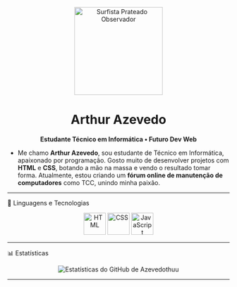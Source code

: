 <p align="center">
  <img src="https://azevedothuu.github.io/perfil/images/sufista-observador.png" width="200" alt="Surfista Prateado Observador"/>
</p>

<h1 align="center">Arthur Azevedo</h1>
<p align="center">
  <strong>Estudante Técnico em Informática • Futuro Dev Web</strong>
</p>


* Me chamo **Arthur Azevedo**, sou estudante de Técnico em Informática, apaixonado por programação. Gosto muito de desenvolver projetos com **HTML** e **CSS**, botando a mão na massa e vendo o resultado tomar forma.
 Atualmente, estou criando um **fórum online de manutenção de computadores** como TCC, unindo minha paixão.

---

🚀 Linguagens e Tecnologias

<p align="center">
  <img src="https://cdn.jsdelivr.net/gh/devicons/devicon/icons/html5/html5-original.svg" width="50" alt="HTML"/>
  <img src="https://cdn.jsdelivr.net/gh/devicons/devicon/icons/css3/css3-original.svg" width="50" alt="CSS"/>
  <img src="https://cdn.jsdelivr.net/gh/devicons/devicon/icons/javascript/javascript-original.svg" width="50" alt="JavaScript"/>
</p>

---

📊 Estatísticas

<p align="center">
  <img src="https://github-readme-stats.vercel.app/api?username=Azevedothuu&show_icons=true&theme=transparent" alt="Estatísticas do GitHub de Azevedothuu"/>
</p>

---


